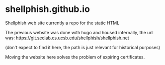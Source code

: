 # shellphish.github.io
Shellphish web site currently a repo for the static HTML

The previous website was done with hugo and housed internally, 
the url was: https://git.seclab.cs.ucsb.edu/shellphish/shellphish.net 

(don't expect to find it here, the path is just relevant for historical purposes)

Moving the website here solves the problem of expiring certificates.
